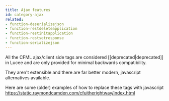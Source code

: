 ```yaml
---
title: Ajax features
id: category-ajax
related:
- function-deserializejson
- function-restdeleteapplication
- function-restinitapplication
- function-restsetresponse
- function-serializejson
---
```


All the CFML ajax/client side tags are considered [[deprecated|deprecated]] in Lucee and are only provided for minimal backwards compatibility.

They aren't extensible and there are far better modern, javascript alternatives available.

Here are some (older) examples of how to replace these tags with javascript <https://static.raymondcamden.com/cfuitherightway/index.html>
